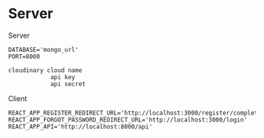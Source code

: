 # Server

Server

    DATABASE='mongo_url'
    PORT=8000

    cloudinary cloud name 
                api key
                api secret


Client 

    REACT_APP_REGISTER_REDIRECT_URL='http://localhost:3000/register/complete'
    REACT_APP_FORGOT_PASSWORD_REDIRECT_URL='http://localhost:3000/login'
    REACT_APP_API='http://localhost:8000/api'
